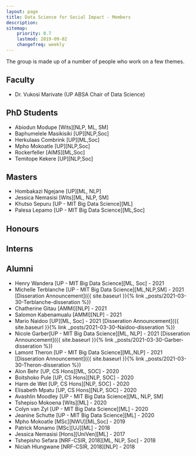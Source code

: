 ```yaml
---
layout: page
title: Data Science for Social Impact - Members
description: 
sitemap:
    priority: 0.7
    lastmod: 2019-09-02
    changefreq: weekly
---
```


The group is made up of a number of people who work on a few themes. 

## Faculty

* Dr. Vukosi Marivate (UP ABSA Chair of Data Science)

## PhD Students

* Abiodun Modupe [Wits][NLP, ML, SM]
* Baphumelele Masikisiki [UP][NLP,Soc]
* Herkulaas Combrink [UP][ML,Soc]
* Mpho Mokoatle [UP][NLP,Soc]
* Rockerfeller [AIMS][ML,Soc]
* Temitope Kekere [UP][NLP,Soc]

## Masters

* Hombakazi Ngejane [UP][ML, NLP]
* Jessica Nemasisi [Wits][ML, NLP, SM]
* Khutso Sepuru [UP - MIT Big Data Science][ML]
* Palesa Lepamo [UP - MIT Big Data Science][ML,Soc]

## Honours


## Interns


## Alumni
* Henry Wandera [UP - MIT Big Data Science][ML, Soc] - 2021
* Michelle Terblanche [UP - MIT Big Data Science][ML,NLP,SM] - 2021 [Disseration Announcement]({{ site.baseurl }}{% link _posts/2021-03-30-Terblanche-disseration %})
* Chatherine Gitau [AMMI][NLP] - 2021
* Salomon Kabenamualu [AMMI][NLP] - 2021
* Mario Naidoo [UP][ML, Soc] - 2021 [Disseration Announcement]({{ site.baseurl }}{% link _posts/2021-03-30-Naidoo-disseration %})
* Nicole Garber[UP - MIT Big Data Science][ML, NLP] - 2021 [Disseration Announcement]({{ site.baseurl }}{% link _posts/2021-03-30-Garber-disseration %})
* Lamont Theron [UP - MIT Big Data Science][ML,NLP] - 2021 [Disseration Announcement]({{ site.baseurl }}{% link _posts/2021-03-30-Theron-disseration %})
* Alon Behr [UP, CS Hons][ML, SOC] - 2020
* Boitshoko Pule [UP, CS Hons][NLP, SOC] - 2020
* Harm de Wet [UP, CS Hons][NLP, SOC] - 2020
* Elisabeth Mpatu [UP, CS Hons][NLP, SOC] - 2020
* Avashlin Moodley [UP - MIT Big Data Science][ML, NLP, SM]
* Tshepiso Mokoena [Wits][ML] - 2020
* Colyn van Zyl [UP - MIT Big Data Science][ML] - 2020
* Jeanine Schutte [UP - MIT Big Data Science][ML] - 2020
* Mpho Mokoatle [MSc][NWU][ML,Soc] - 2019
* Patrick Monamo [MSc][UJ][ML] - 2018
* Jessica Nemasisi [Hons][UniVen][ML] - 2017
* Tshepisho Sefara [NRF-CSIR, 2018][ML, NLP, Soc] - 2018
* Niciah Hlungwane [NRF-CSIR, 2018][NLP] - 2018
